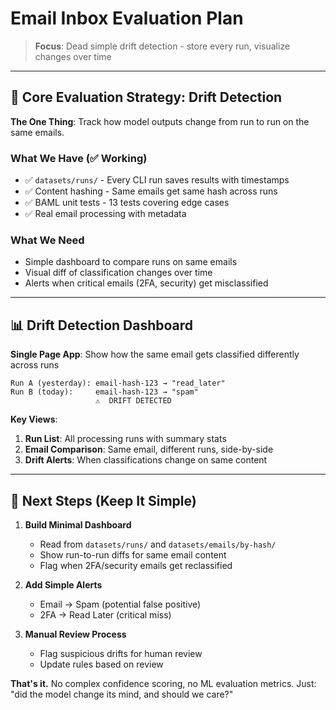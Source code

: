 # Email Inbox Evaluation Plan

> **Focus**: Dead simple drift detection - store every run, visualize changes over time

---

## 🎯 Core Evaluation Strategy: Drift Detection

**The One Thing**: Track how model outputs change from run to run on the same emails.

### What We Have (✅ Working)
- ✅ `datasets/runs/` - Every CLI run saves results with timestamps
- ✅ Content hashing - Same emails get same hash across runs  
- ✅ BAML unit tests - 13 tests covering edge cases
- ✅ Real email processing with metadata

### What We Need
- Simple dashboard to compare runs on same emails
- Visual diff of classification changes over time
- Alerts when critical emails (2FA, security) get misclassified

---

## 📊 Drift Detection Dashboard

**Single Page App**: Show how the same email gets classified differently across runs

```
Run A (yesterday): email-hash-123 → "read_later"
Run B (today):     email-hash-123 → "spam" 
                   ⚠️  DRIFT DETECTED
```

**Key Views**:
1. **Run List**: All processing runs with summary stats
2. **Email Comparison**: Same email, different runs, side-by-side
3. **Drift Alerts**: When classifications change on same content

---

## 🚀 Next Steps (Keep It Simple)

1. **Build Minimal Dashboard** 
   - Read from `datasets/runs/` and `datasets/emails/by-hash/`
   - Show run-to-run diffs for same email content
   - Flag when 2FA/security emails get reclassified

2. **Add Simple Alerts**
   - Email → Spam (potential false positive)
   - 2FA → Read Later (critical miss)

3. **Manual Review Process**
   - Flag suspicious drifts for human review
   - Update rules based on review

**That's it.** No complex confidence scoring, no ML evaluation metrics. Just: "did the model change its mind, and should we care?"